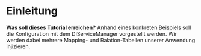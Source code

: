 # Einleitung

**Was soll dieses Tutorial erreichen?** Anhand eines konkreten Beispiels
soll die Konfiguration mit dem DIServiceManager vorgestellt werden. Wir
werden dabei mehrere Mapping- und Ralation-Tabellen unserer Anwendung
injizieren.